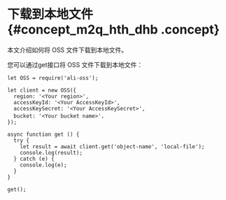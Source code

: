 # 下载到本地文件 {#concept_m2q_hth_dhb .concept}

本文介绍如何将 OSS 文件下载到本地文件。

您可以通过get接口将 OSS 文件下载到本地文件：

```language-js
let OSS = require('ali-oss');

let client = new OSS({
  region: '<Your region>',
  accessKeyId: '<Your AccessKeyId>',
  accessKeySecret: '<Your AccessKeySecret>',
  bucket: '<Your bucket name>'，
});

async function get () {
  try {
    let result = await client.get('object-name', 'local-file');
    console.log(result);
  } catch (e) {
    console.log(e);
  }
}

get();

```

